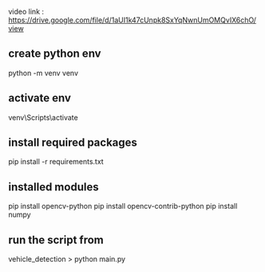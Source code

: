 video link :
https://drive.google.com/file/d/1aUI1k47cUnpk8SxYqNwnUmOMQvIX6chO/view

## create python env
python -m venv venv

## activate env
venv\Scripts\activate

## install required packages
pip install -r requirements.txt


## installed modules
pip install opencv-python
pip install opencv-contrib-python
pip install numpy

## run the script from 
vehicle_detection > python main.py